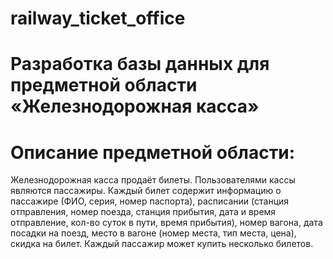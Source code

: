 # railway_ticket_office
# Разработка базы данных для предметной области «Железнодорожная касса»
# Описание предметной области:
Железнодорожная касса продаёт билеты. Пользователями кассы являются пассажиры. Каждый билет содержит информацию о пассажире (ФИО, серия, номер паспорта), расписании (станция отправления, номер поезда, станция прибытия, дата и время отправление, кол-во суток в пути, время прибытия), номер вагона, дата посадки на поезд, место в вагоне (номер места, тип места, цена), скидка на билет.
Каждый пассажир может купить несколько билетов.
